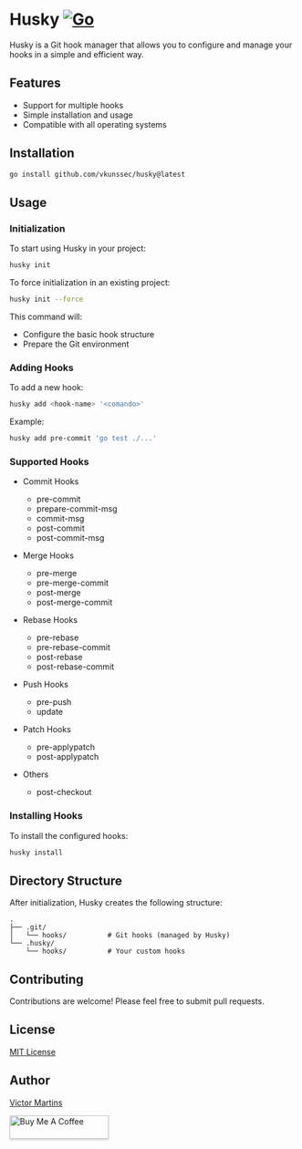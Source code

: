 # Husky [![Go](https://github.com/vkunssec/husky/actions/workflows/go.yaml/badge.svg)](https://github.com/vkunssec/husky/actions/workflows/go.yaml)

Husky is a Git hook manager that allows you to configure and manage your hooks in a simple and efficient way.

## Features

- Support for multiple hooks
- Simple installation and usage
- Compatible with all operating systems

## Installation

```bash
go install github.com/vkunssec/husky@latest
```

## Usage

### Initialization

To start using Husky in your project:

```bash
husky init
```

To force initialization in an existing project:

```bash
husky init --force
```

This command will:
- Configure the basic hook structure
- Prepare the Git environment

### Adding Hooks

To add a new hook:

```bash
husky add <hook-name> '<comando>'
```

Example:
```bash
husky add pre-commit 'go test ./...'
```

### Supported Hooks

- Commit Hooks
  - pre-commit
  - prepare-commit-msg
  - commit-msg
  - post-commit
  - post-commit-msg

- Merge Hooks
  - pre-merge
  - pre-merge-commit
  - post-merge
  - post-merge-commit

- Rebase Hooks
  - pre-rebase
  - pre-rebase-commit
  - post-rebase
  - post-rebase-commit

- Push Hooks
  - pre-push
  - update

- Patch Hooks
  - pre-applypatch
  - post-applypatch

- Others
  - post-checkout

### Installing Hooks

To install the configured hooks:

```bash
husky install   
```

## Directory Structure

After initialization, Husky creates the following structure:

```
.
├── .git/
│   └── hooks/          # Git hooks (managed by Husky)
└── .husky/
    └── hooks/          # Your custom hooks
```

## Contributing

Contributions are welcome! Please feel free to submit pull requests.

## License

[MIT License](LICENSE)

## Author

[Victor Martins](https://github.com/vkunssec)

<a href="https://www.buymeacoffee.com/vkunssec" target="_blank"><img src="https://www.buymeacoffee.com/assets/img/custom_images/orange_img.png" alt="Buy Me A Coffee" style="height: 41px !important;width: 174px !important;box-shadow: 0px 3px 2px 0px rgba(190, 190, 190, 0.5) !important;-webkit-box-shadow: 0px 3px 2px 0px rgba(190, 190, 190, 0.5) !important;" ></a>


